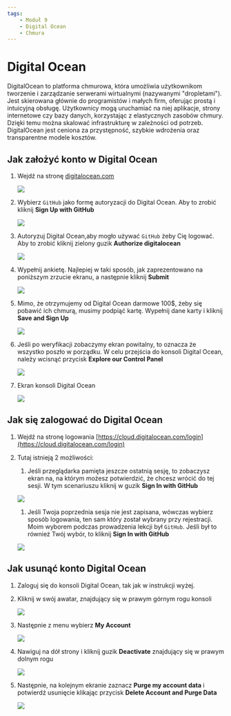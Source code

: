 ```yaml
---
tags:
    - Moduł 9
    - Digital Ocean
    - Chmura
---
```

# Digital Ocean

DigitalOcean to platforma chmurowa, która umożliwia użytkownikom tworzenie i zarządzanie serwerami wirtualnymi (nazywanymi "dropletami"). Jest skierowana głównie do programistów i małych firm, oferując prostą i intuicyjną obsługę. Użytkownicy mogą uruchamiać na niej aplikacje, strony internetowe czy bazy danych, korzystając z elastycznych zasobów chmury. Dzięki temu można skalować infrastrukturę w zależności od potrzeb. DigitalOcean jest ceniona za przystępność, szybkie wdrożenia oraz transparentne modele kosztów.

## Jak założyć konto w Digital Ocean

1. Wejdź na stronę [digitalocean.com](https://www.digitalocean.com/)

    ![](./assets/digital_ocean__create_account__main.png)

1. Wybierz `GitHub` jako formę autoryzacji do Digital Ocean. Aby to zrobić kliknij **Sign Up with GitHub**

    ![](./assets/digital_ocean__create_account__auth_options.png)

1. Autoryzuj Digital Ocean,aby mogło używać `GitHub` żeby Cię logować. Aby to zrobić kliknij zielony guzik **Authorize digitalocean**

    ![](./assets/digital_ocean__create_account__authorize.png)

1. Wypełnij ankietę. Najlepiej w taki sposób, jak zaprezentowano na poniższym zrzucie ekranu, a następnie kliknij **Submit**

    ![](./assets/digital_ocean__create_account__survey.png)

1. Mimo, że otrzymujemy od Digital Ocean darmowe 100$, żeby się pobawić ich chmurą, musimy podpiąć kartę. Wypełnij dane karty i kliknij **Save and Sign Up**

    ![](./assets/digital_ocean__create_account__card_details.png)

1. Jeśli po weryfikacji zobaczymy ekran powitalny, to oznacza że wszystko poszło w porządku. W celu przejścia do konsoli Digital Ocean, należy wcisnąć przycisk **Explore our Control Panel**

    ![](./assets/digital_ocean__create_account__welcome.png)

1. Ekran konsoli Digital Ocean

    ![](./assets/digital_ocean__console.png)

## Jak się zalogować do Digital Ocean

1. Wejdź na stronę logowania [https://cloud.digitalocean.com/login](https://cloud.digitalocean.com/login)

1. Tutaj istnieją 2 możliwości:
    1. Jeśli przeglądarka pamięta jeszcze ostatnią sesję, to zobaczysz ekran na, na którym możesz potwierdzić, że chcesz wrócić do tej sesji. 
    W tym scenariuszu kliknij w guzik **Sign In with GitHub**

    ![](./assets/digital_ocean__login__confirm.png)

    1. Jeśli Twoja poprzednia sesja nie jest zapisana, wówczas wybierz sposób logowania, ten sam który został wybrany przy rejestracji.
    Moim wyborem podczas prowadzenia lekcji był `GitHub`. Jeśli był to
    również Twój wybór, to kliknij **Sign In with GitHub**

    ![](./assets/digital_ocean__login__new.png)

## Jak usunąć konto Digital Ocean

1. Zaloguj się do konsoli Digital Ocean, tak jak w instrukcji wyżej.
1. Kliknij w swój awatar, znajdujący się w prawym górnym rogu konsoli

    ![](./assets/digital_ocean__delete_account__user_settings.png)

1. Następnie z menu wybierz **My Account**

    ![](./assets/digital_ocean__delete_account__user_menu.png)

1. Nawiguj na dół strony i kliknij guzik **Deactivate** znajdujący się w prawym dolnym rogu

    ![](./assets/digital_ocean__delete_account__deactivate.png)

1. Następnie, na kolejnym ekranie zaznacz **Purge my account data** i potwierdź usunięcie klikając przycisk **Delete Account and Purge Data**

    ![](./assets/digital_ocean__delete_account__purge.png)